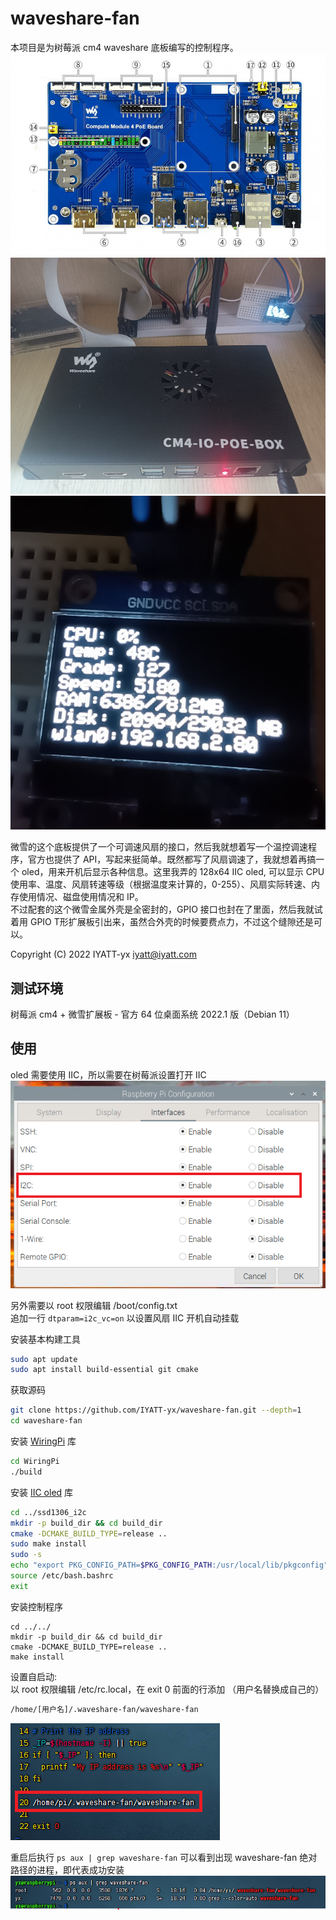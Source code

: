 # waveshare-fan
本项目是为树莓派 cm4 waveshare 底板编写的控制程序。  
![](res/Compute-Module-4-POE-Board-details-intro.jpg)
![](res/appearance.jpg)
![](res/oled.jpg)

微雪的这个底板提供了一个可调速风扇的接口，然后我就想着写一个温控调速程序，官方也提供了 API，写起来挺简单。既然都写了风扇调速了，我就想着再搞一个 oled，用来开机后显示各种信息。这里我弄的 128x64 IIC oled, 可以显示 CPU 使用率、温度、风扇转速等级（根据温度来计算的，0-255）、风扇实际转速、内存使用情况、磁盘使用情况和 IP。  
不过配套的这个微雪金属外壳是全密封的，GPIO 接口也封在了里面，然后我就试着用 GPIO T形扩展板引出来，虽然合外壳的时候要费点力，不过这个缝隙还是可以。  

Copyright (C) 2022 IYATT-yx iyatt@iyatt.com

## 测试环境
树莓派 cm4 + 微雪扩展板 - 官方 64 位桌面系统 2022.1 版（Debian 11）  

## 使用
oled 需要使用 IIC，所以需要在树莓派设置打开 IIC
![](res/open-IIC.png)

另外需要以 root 权限编辑 /boot/config.txt  
追加一行 `dtparam=i2c_vc=on` 以设置风扇 IIC 开机自动挂载

安装基本构建工具  
```bash
sudo apt update
sudo apt install build-essential git cmake
```

获取源码  
```bash
git clone https://github.com/IYATT-yx/waveshare-fan.git --depth=1
cd waveshare-fan
```

安装 [WiringPi](https://github.com/WiringPi/WiringPi) 库
```bash
cd WiringPi
./build
```

安装 [IIC oled](https://github.com/IYATT-yx/ssd1306_i2c) 库  
```bash
cd ../ssd1306_i2c
mkdir -p build_dir && cd build_dir
cmake -DCMAKE_BUILD_TYPE=release ..
sudo make install
sudo -s
echo "export PKG_CONFIG_PATH=$PKG_CONFIG_PATH:/usr/local/lib/pkgconfig" >> /etc/bash.bashrc
source /etc/bash.bashrc
exit
```

安装控制程序
```
cd ../../
mkdir -p build_dir && cd build_dir
cmake -DCMAKE_BUILD_TYPE=release ..
make install
```

设置自启动:  
以 root 权限编辑 /etc/rc.local，在 exit 0 前面的行添加
（用户名替换成自己的）
```bash
/home/[用户名]/.waveshare-fan/waveshare-fan
```
![](res/set-start.png)

重启后执行 `ps aux | grep waveshare-fan` 可以看到出现 waveshare-fan 绝对路径的进程，即代表成功安装
![](res/success.png)
